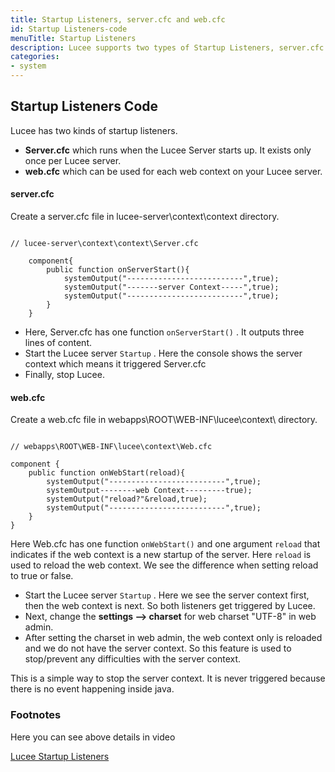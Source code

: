 ```yaml
---
title: Startup Listeners, server.cfc and web.cfc
id: Startup Listeners-code
menuTitle: Startup Listeners
description: Lucee supports two types of Startup Listeners, server.cfc and web.cfc
categories:
- system
---
```

## Startup Listeners Code ##

Lucee has two kinds of startup listeners. 

- **Server.cfc** which runs when the Lucee Server starts up. It exists only once per Lucee server.
- **web.cfc** which can be used for each web context on your Lucee server. 

#### server.cfc ####

Create a server.cfc file in lucee-server\context\context directory.  

```lucee

// lucee-server\context\context\Server.cfc

	component{
		public function onServerStart(){
			systemOutput("--------------------------",true);
			systemOutput("-------server Context-----",true);
			systemOutput("--------------------------",true);
		}
	}
```

* Here, Server.cfc has one function ``onServerStart()`` . It outputs three lines of content.
* Start the Lucee server ``Startup`` . Here the console shows the server context which means it triggered Server.cfc
* Finally, stop Lucee.

#### web.cfc ####

Create a web.cfc file in webapps\ROOT\WEB-INF\lucee\context\ directory.  

```lucee

// webapps\ROOT\WEB-INF\lucee\context\Web.cfc

component {
	public function onWebStart(reload){
		systemOutput("--------------------------",true);
		systemOutput--------web Context---------true);
		systemOutput("reload?"&reload,true);
		systemOutput("--------------------------",true);
	}
}
```

Here Web.cfc has one function ``onWebStart()`` and one argument ``reload`` that indicates if the web context is a new startup of the server. Here ``reload`` is used to reload the web context. We see the difference when setting reload to true or false. 

* Start the Lucee server ``Startup`` . Here we see the server context first, then the web context is next. So both listeners get triggered by Lucee.
* Next, change the **settings --> charset** for web charset "UTF-8" in web admin.
* After setting the charset in web admin, the web context only is reloaded and we do not have the server context. So this feature is used to stop/prevent any difficulties with the server context.

This is a simple way to stop the server context. It is never triggered because there is no event happening inside java.

### Footnotes ###

Here you can see above details in video

[Lucee Startup Listeners](https://youtu.be/b1MWLwkKdLE)
